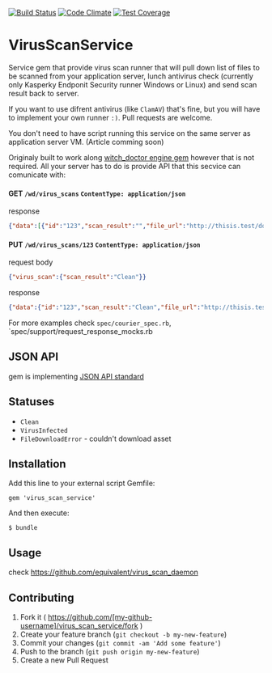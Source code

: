 [![Build Status](https://travis-ci.org/equivalent/virus_scan_service.svg)](https://travis-ci.org/equivalent/virus_scan_service)
[![Code Climate](https://codeclimate.com/github/equivalent/virus_scan_service/badges/gpa.svg)](https://codeclimate.com/github/equivalent/virus_scan_service)
[![Test Coverage](https://codeclimate.com/github/equivalent/virus_scan_service/badges/coverage.svg)](https://codeclimate.com/github/equivalent/virus_scan_service)

# VirusScanService

Service gem that provide virus scan runner that will pull down list of
files to be scanned from your application server, lunch antivirus check (currently only
Kasperky Endponit Security runner Windows or Linux) and send scan result
back to server.

If you want to use difrent antivirus (like `ClamAV`) that's fine,
but you will have to implement your own runner `:)`.
Pull requests are welcome.

You don't need to have script running this service on the same server
as application server VM. (Article comming soon)

Originaly built to work along [witch_doctor engine gem](https://github.com/equivalent/witch_doctor)
however that is not required. All your server has to do
is provide API that this secvice can comunicate with:

#### GET `/wd/virus_scans` `ContentType: application/json`

response

```json
{"data":[{"id":"123","scan_result":"","file_url":"http://thisis.test/download/file.png"}]}
```

#### PUT `/wd/virus_scans/123` `ContentType: application/json`

request body

```json
{"virus_scan":{"scan_result":"Clean"}}
```

response

```json
{"data":{"id":"123","scan_result":"Clean","file_url":"http://thisis.test/download/file.png"}}
```

For more examples check `spec/courier_spec.rb`, `spec/support/request_response_mocks.rb

## JSON API

gem is implementing [JSON API standard](http://jsonapi.org/)

## Statuses

* `Clean`
* `VirusInfected`
* `FileDownloadError` - couldn't download asset

## Installation

Add this line to your external script Gemfile:

    gem 'virus_scan_service'

And then execute:

    $ bundle

## Usage

check https://github.com/equivalent/virus_scan_daemon

## Contributing

1. Fork it ( https://github.com/[my-github-username]/virus_scan_service/fork )
2. Create your feature branch (`git checkout -b my-new-feature`)
3. Commit your changes (`git commit -am 'Add some feature'`)
4. Push to the branch (`git push origin my-new-feature`)
5. Create a new Pull Request
